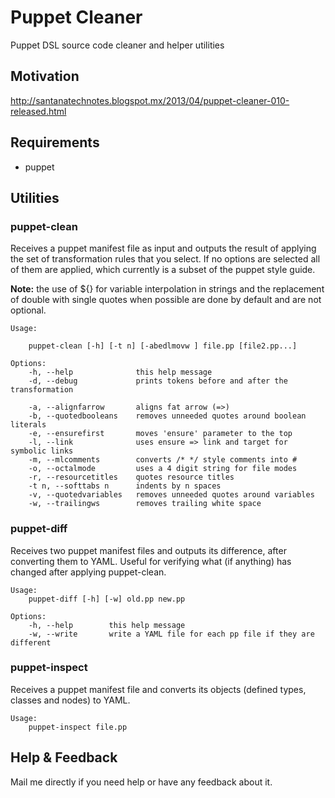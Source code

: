 Puppet Cleaner
==============

Puppet DSL source code cleaner and helper utilities

Motivation
----------
http://santanatechnotes.blogspot.mx/2013/04/puppet-cleaner-010-released.html

Requirements
------------

  * puppet

Utilities
------------

### puppet-clean

Receives a puppet manifest file as input and outputs the result of
applying the set of transformation rules that you select. If no options
are selected all of them are applied, which currently is a subset of the
puppet style guide.

**Note:** the use of ${} for variable interpolation in strings and the
replacement of double with single quotes when possible are done by default
and are not optional.

    Usage:
    
        puppet-clean [-h] [-t n] [-abedlmovw ] file.pp [file2.pp...]
    
    Options:
        -h, --help              this help message
        -d, --debug             prints tokens before and after the transformation
    
        -a, --alignfarrow       aligns fat arrow (=>)
        -b, --quotedbooleans    removes unneeded quotes around boolean literals
        -e, --ensurefirst       moves 'ensure' parameter to the top
        -l, --link              uses ensure => link and target for symbolic links
        -m, --mlcomments        converts /* */ style comments into #
        -o, --octalmode         uses a 4 digit string for file modes
        -r, --resourcetitles    quotes resource titles
        -t n, --softtabs n      indents by n spaces
        -v, --quotedvariables   removes unneeded quotes around variables
        -w, --trailingws        removes trailing white space

### puppet-diff

Receives two puppet manifest files and outputs its difference, after
converting them to YAML. Useful for verifying what (if anything) has
changed after applying puppet-clean.

    Usage:
        puppet-diff [-h] [-w] old.pp new.pp
    
    Options:
        -h, --help        this help message
        -w, --write       write a YAML file for each pp file if they are different

### puppet-inspect

Receives a puppet manifest file and converts its objects (defined types,
classes and nodes) to YAML.

    Usage:
        puppet-inspect file.pp

Help & Feedback
------------

Mail me directly if you need help or have any feedback about it.
